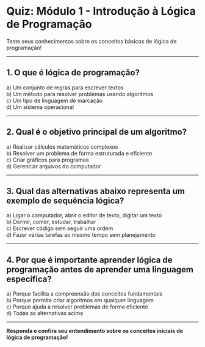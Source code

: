 # Quiz: Módulo 1 - Introdução à Lógica de Programação

Teste seus conhecimentos sobre os conceitos básicos de lógica de programação!

---

## 1. O que é lógica de programação?

a) Um conjunto de regras para escrever textos  
b) Um método para resolver problemas usando algoritmos  
c) Um tipo de linguagem de marcação  
d) Um sistema operacional

---

## 2. Qual é o objetivo principal de um algoritmo?

a) Realizar cálculos matemáticos complexos  
b) Resolver um problema de forma estruturada e eficiente  
c) Criar gráficos para programas  
d) Gerenciar arquivos do computador

---

## 3. Qual das alternativas abaixo representa um exemplo de sequência lógica?

a) Ligar o computador, abrir o editor de texto, digitar um texto  
b) Dormir, comer, estudar, trabalhar  
c) Escrever código sem seguir uma ordem  
d) Fazer várias tarefas ao mesmo tempo sem planejamento

---

## 4. Por que é importante aprender lógica de programação antes de aprender uma linguagem específica?

a) Porque facilita a compreensão dos conceitos fundamentais  
b) Porque permite criar algoritmos em qualquer linguagem  
c) Porque ajuda a resolver problemas de forma eficiente  
d) Todas as alternativas acima

---

**Responda e confira seu entendimento sobre os conceitos iniciais de lógica de programação!**
